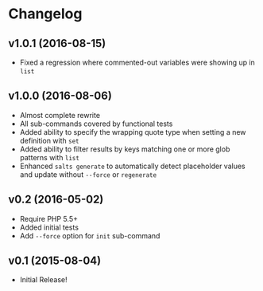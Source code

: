 # Changelog

## v1.0.1 (2016-08-15)
- Fixed a regression where commented-out variables were showing up in `list`

## v1.0.0 (2016-08-06)
- Almost complete rewrite
- All sub-commands covered by functional tests
- Added ability to specify the wrapping quote type when setting a new definition with `set`
- Added ability to filter results by keys matching one or more glob patterns with `list`
- Enhanced `salts generate` to automatically detect placeholder values and update without `--force` or `regenerate`

## v0.2 (2016-05-02)
- Require PHP 5.5+
- Added initial tests
- Add `--force` option for `init` sub-command

## v0.1 (2015-08-04)
- Initial Release!
